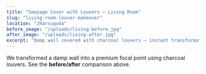 ```yaml
---
title: "Seepage Cover with Louvers — Living Room"
slug: "living-room-louver-makeover"
location: "Jharsuguda"
before_image: "/uploads/living-before.jpg"
after_image: "/uploads/living-after.jpg"
excerpt: "Damp wall covered with charcoal louvers — instant transformation."
---
```


We transformed a damp wall into a premium focal point using charcoal louvers. See the **before/after** comparison above.
